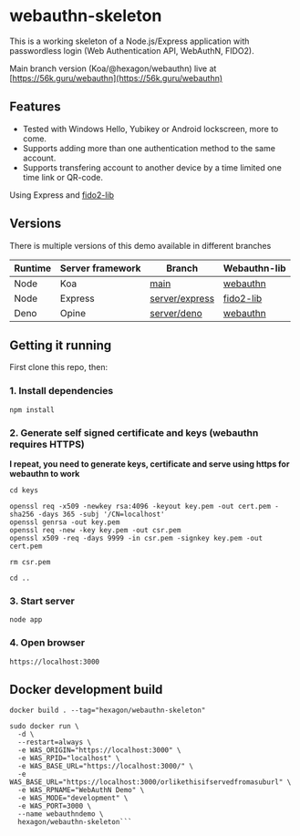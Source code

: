 # webauthn-skeleton

This is a working skeleton of a Node.js/Express application with passwordless login (Web Authentication API, WebAuthN, FIDO2).

Main branch version (Koa/@hexagon/webauthn) live at [https://56k.guru/webauthn](https://56k.guru/webauthn)

## Features

*  Tested with Windows Hello, Yubikey or Android lockscreen, more to come.
*  Supports adding more than one authentication method to the same account.
*  Supports transfering account to another device by a time limited one time link or QR-code.

Using Express and [fido2-lib](https://www.npmjs.com/package/fido2-lib)

## Versions

There is multiple versions of this demo available in different branches

| Runtime | Server framework | Branch | Webauthn-lib |
| ------- | ---------------- | ------ | ------------ |
| Node | Koa | [main](https://github.com/Hexagon/webauthn-skeleton) | [webauthn](https://github.com/hexagon/webauthn) |
| Node | Express | [server/express](https://github.com/Hexagon/webauthn-skeleton/tree/server/express) | [fido2-lib](https://www.npmjs.com/package/fido2-lib) |
| Deno | Opine | [server/deno](https://github.com/Hexagon/webauthn-skeleton/tree/server/deno) | [webauthn](https://github.com/hexagon/webauthn) |

## Getting it running

First clone this repo, then:

### 1. Install dependencies

```npm install```

### 2. Generate self signed certificate and keys (webauthn requires HTTPS)

**I repeat, you need to generate keys, certificate and serve using https for webauthn to work**

```
cd keys

openssl req -x509 -newkey rsa:4096 -keyout key.pem -out cert.pem -sha256 -days 365 -subj '/CN=localhost'
openssl genrsa -out key.pem
openssl req -new -key key.pem -out csr.pem
openssl x509 -req -days 9999 -in csr.pem -signkey key.pem -out cert.pem

rm csr.pem

cd ..
```

### 3. Start server 

```node app```

### 4. Open browser

```https://localhost:3000```

## Docker development build

```docker build . --tag="hexagon/webauthn-skeleton"```

```
sudo docker run \
  -d \
  --restart=always \
  -e WAS_ORIGIN="https://localhost:3000" \
  -e WAS_RPID="localhost" \
  -e WAS_BASE_URL="https://localhost:3000/" \
  -e WAS_BASE_URL="https://localhost:3000/orlikethisifservedfromasuburl" \
  -e WAS_RPNAME="WebAuthN Demo" \
  -e WAS_MODE="development" \
  -e WAS_PORT=3000 \
  --name webauthndemo \
  hexagon/webauthn-skeleton```

